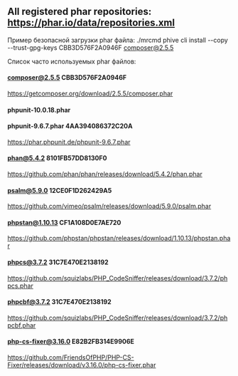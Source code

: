 All registered phar repositories: https://phar.io/data/repositories.xml
-----------------------------------------------------------------------

Пример безопасной загрузки phar файла:
./mrcmd phive cli install --copy --trust-gpg-keys CBB3D576F2A0946F composer@2.5.5

Список часто используемых phar файлов:

#### composer@2.5.5 CBB3D576F2A0946F
https://getcomposer.org/download/2.5.5/composer.phar

#### phpunit-10.0.18.phar
#### phpunit-9.6.7.phar 4AA394086372C20A
https://phar.phpunit.de/phpunit-9.6.7.phar

#### phan@5.4.2 8101FB57DD8130F0
https://github.com/phan/phan/releases/download/5.4.2/phan.phar

#### psalm@5.9.0 12CE0F1D262429A5
https://github.com/vimeo/psalm/releases/download/5.9.0/psalm.phar

#### phpstan@1.10.13 CF1A108D0E7AE720
https://github.com/phpstan/phpstan/releases/download/1.10.13/phpstan.phar

#### phpcs@3.7.2 31C7E470E2138192
https://github.com/squizlabs/PHP_CodeSniffer/releases/download/3.7.2/phpcs.phar

#### phpcbf@3.7.2 31C7E470E2138192
https://github.com/squizlabs/PHP_CodeSniffer/releases/download/3.7.2/phpcbf.phar

#### php-cs-fixer@3.16.0 E82B2FB314E9906E
https://github.com/FriendsOfPHP/PHP-CS-Fixer/releases/download/v3.16.0/php-cs-fixer.phar